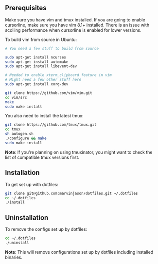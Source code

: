 ## Prerequisites

Make sure you have vim and tmux installed. If you are going to enable cursorline, make sure you have vim 8.1+ installed. There is an issue with scolling performance when cursorline is enabled for lower versions.

To build vim from source in Ubuntu:

```sh
# You need a few stuff to build from source

sudo apt-get install ncurses
sudo apt-get install automake
sudo apt-get install libevent-dev

# Needed to enable xterm_clipboard feature in vim
# Might need a few other stuff here
sudo apt-get install xorg-dev
```

```sh
git clone https://github.com/vim/vim.git
cd vim/src
make
sudo make install
```

You also need to install the latest tmux:

```sh
git clone https://github.com/tmux/tmux.git
cd tmux
sh autogen.sh
./configure && make
sudo make install
```

**Note**: If you're planning on using tmuxinator, you might want to check the list of compatible tmux versions first.

## Installation

To get set up with dotfiles:

```sh
git clone git@github.com:marvinjason/dotfiles.git ~/.dotfiles
cd ~/.dotfiles
./install
```

## Uninstallation

To remove the configs set up by dotfiles:

```sh
cd ~/.dotfiles
./uninstall
```

**Note**: This will remove configurations set up by dotfiles including installed binaries.
